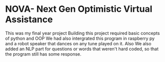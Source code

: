 # NOVA- Next Gen Optimistic Virtual Assistance 

This was my final year project
Building this project required basic concepts of python and OOP
We had also intergrated this program in raspberry py and a robot speaker that dances on any tune played on it.
Also We also added an NLP part for questions or words that weren't hard coded, so that the program still has some response. 

